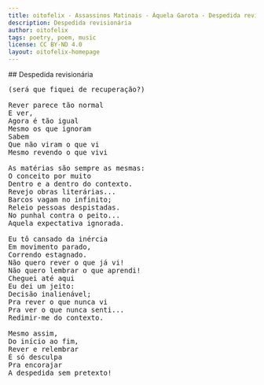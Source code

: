 ```yaml
---
title: oitofelix - Assassinos Matinais - Àquela Garota - Despedida revisionária
description: Despedida revisionária
author: oitofelix
tags: poetry, poem, music
license: CC BY-ND 4.0
layout: oitofelix-homepage
---
```

<div id="markdown" markdown="1">
## Despedida revisionária

<pre class="poem">
(será que fiquei de recuperação?)

Rever parece tão normal
E ver,
Agora é tão igual
Mesmo os que ignoram
Sabem
Que não viram o que vi
Mesmo revendo o que vivi

As matérias são sempre as mesmas:
O conceito por muito
Dentro e a dentro do contexto.
Revejo obras literárias...
Barcos vagam no infinito;
Releio pessoas despistadas.
No punhal contra o peito...
Aquela expectativa ignorada.

Eu tô cansado da inércia
Em movimento parado,
Correndo estagnado.
Não quero rever o que já vi!
Não quero lembrar o que aprendi!
Cheguei até aqui
Eu dei um jeito:
Decisão inalienável;
Pra rever o que nunca vi
Pra ver o que nunca senti...
Redimir-me do contexto.

Mesmo assim,
Do início ao fim,
Rever e relembrar
É só desculpa
Pra encorajar
A despedida sem pretexto!
</pre>

</div>
